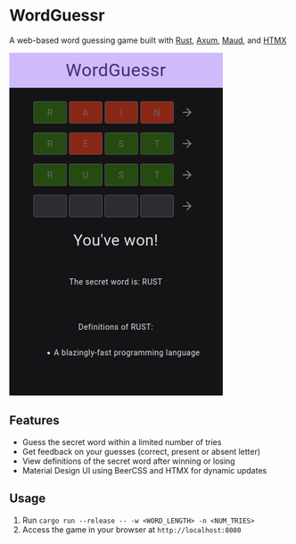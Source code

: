 # WordGuessr

A web-based word guessing game built with [Rust](https://www.rust-lang.org/), [Axum](https://github.com/tokio-rs/axum), [Maud](https://maud.lambda.xyz/), and [HTMX](https://htmx.org/)

![webpage demo](image.png)

## Features

-   Guess the secret word within a limited number of tries
-   Get feedback on your guesses (correct, present or absent letter)
-   View definitions of the secret word after winning or losing
-   Material Design UI using BeerCSS and HTMX for dynamic updates

## Usage

1.  Run `cargo run --release -- -w <WORD_LENGTH> -n <NUM_TRIES>`
2.  Access the game in your browser at `http://localhost:8080`